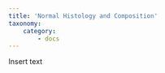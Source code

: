 ```yaml
---
title: 'Normal Histology and Composition'
taxonomy:
    category:
        - docs
---
```


Insert text